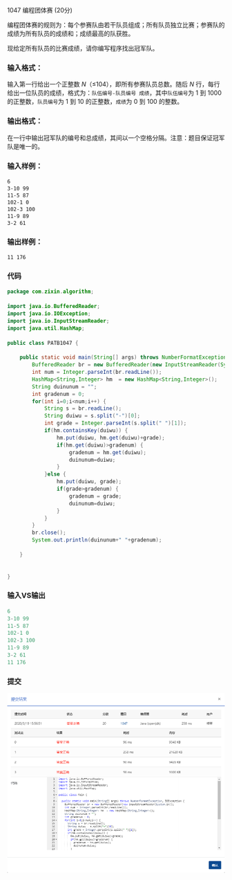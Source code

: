 1047 编程团体赛 (20分)

编程团体赛的规则为：每个参赛队由若干队员组成；所有队员独立比赛；参赛队的成绩为所有队员的成绩和；成绩最高的队获胜。

现给定所有队员的比赛成绩，请你编写程序找出冠军队。

### 输入格式：

输入第一行给出一个正整数 *N*（≤104），即所有参赛队员总数。随后 *N* 行，每行给出一位队员的成绩，格式为：`队伍编号-队员编号 成绩`，其中`队伍编号`为 1 到 1000 的正整数，`队员编号`为 1 到 10 的正整数，`成绩`为 0 到 100 的整数。

### 输出格式：

在一行中输出冠军队的编号和总成绩，其间以一个空格分隔。注意：题目保证冠军队是唯一的。

### 输入样例：

```in
6
3-10 99
11-5 87
102-1 0
102-3 100
11-9 89
3-2 61
```

### 输出样例：

```out
11 176
```

### 代码

```java
package com.zixin.algorithm;

import java.io.BufferedReader;
import java.io.IOException;
import java.io.InputStreamReader;
import java.util.HashMap;

public class PATB1047 {

	public static void main(String[] args) throws NumberFormatException, IOException {
		BufferedReader br = new BufferedReader(new InputStreamReader(System.in));
		int num = Integer.parseInt(br.readLine());
		HashMap<String,Integer> hm  = new HashMap<String,Integer>();
		String duinunum = "";
		int gradenum = 0;
		for(int i=0;i<num;i++) {
			String s = br.readLine();
			String duiwu = s.split("-")[0];
			int grade = Integer.parseInt(s.split(" ")[1]);
			if(hm.containsKey(duiwu)) {
				hm.put(duiwu, hm.get(duiwu)+grade);
				if(hm.get(duiwu)>gradenum) {
					gradenum = hm.get(duiwu);
					duinunum=duiwu;
				}
			}else {
				hm.put(duiwu, grade);
				if(grade>gradenum) {
					gradenum = grade;
					duinunum=duiwu;
				}
			}
		}
		br.close();
		System.out.println(duinunum+" "+gradenum);

	}

	
}

```

### 输入VS输出

```java
6
3-10 99
11-5 87
102-1 0
102-3 100
11-9 89
3-2 61
11 176

```

### 提交

![PATB1047提交](image/PATB1047提交.png)